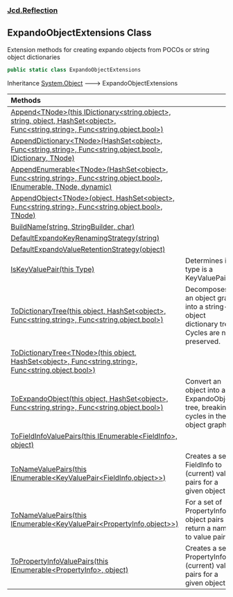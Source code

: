 ### [Jcd.Reflection](Jcd.Reflection.md 'Jcd.Reflection')

## ExpandoObjectExtensions Class

Extension methods for creating expando objects from POCOs or string object dictionaries

```csharp
public static class ExpandoObjectExtensions
```

Inheritance [System.Object](https://docs.microsoft.com/en-us/dotnet/api/System.Object 'System.Object') &#129106;
ExpandoObjectExtensions

| Methods                                                                                                                                                                                                                                                                                                                                                                                                                                                                                                                                                                                                                                            |                                                                                            |
|:---------------------------------------------------------------------------------------------------------------------------------------------------------------------------------------------------------------------------------------------------------------------------------------------------------------------------------------------------------------------------------------------------------------------------------------------------------------------------------------------------------------------------------------------------------------------------------------------------------------------------------------------------|:-------------------------------------------------------------------------------------------|
| [Append&lt;TNode&gt;(this IDictionary&lt;string,object&gt;, string, object, HashSet&lt;object&gt;, Func&lt;string,string&gt;, Func&lt;string,object,bool&gt;)](Jcd.Reflection.ExpandoObjectExtensions.Append_TNode_(thisSystem.Collections.Generic.IDictionary_string,object_,string,object,System.Collections.Generic.HashSet_object_,System.Func_string,string_,System.Func_string,object,bool_).md 'Jcd.Reflection.ExpandoObjectExtensions.Append<TNode>(this System.Collections.Generic.IDictionary<string,object>, string, object, System.Collections.Generic.HashSet<object>, System.Func<string,string>, System.Func<string,object,bool>)') |                                                                                            |
| [AppendDictionary&lt;TNode&gt;(HashSet&lt;object&gt;, Func&lt;string,string&gt;, Func&lt;string,object,bool&gt;, IDictionary, TNode)](Jcd.Reflection.ExpandoObjectExtensions.AppendDictionary_TNode_(System.Collections.Generic.HashSet_object_,System.Func_string,string_,System.Func_string,object,bool_,System.Collections.IDictionary,TNode).md 'Jcd.Reflection.ExpandoObjectExtensions.AppendDictionary<TNode>(System.Collections.Generic.HashSet<object>, System.Func<string,string>, System.Func<string,object,bool>, System.Collections.IDictionary, TNode)')                                                                              |                                                                                            |
| [AppendEnumerable&lt;TNode&gt;(HashSet&lt;object&gt;, Func&lt;string,string&gt;, Func&lt;string,object,bool&gt;, IEnumerable, TNode, dynamic)](Jcd.Reflection.ExpandoObjectExtensions.AppendEnumerable_TNode_(System.Collections.Generic.HashSet_object_,System.Func_string,string_,System.Func_string,object,bool_,System.Collections.IEnumerable,TNode,dynamic).md 'Jcd.Reflection.ExpandoObjectExtensions.AppendEnumerable<TNode>(System.Collections.Generic.HashSet<object>, System.Func<string,string>, System.Func<string,object,bool>, System.Collections.IEnumerable, TNode, dynamic)')                                                    |                                                                                            |
| [AppendObject&lt;TNode&gt;(object, HashSet&lt;object&gt;, Func&lt;string,string&gt;, Func&lt;string,object,bool&gt;, TNode)](Jcd.Reflection.ExpandoObjectExtensions.AppendObject_TNode_(object,System.Collections.Generic.HashSet_object_,System.Func_string,string_,System.Func_string,object,bool_,TNode).md 'Jcd.Reflection.ExpandoObjectExtensions.AppendObject<TNode>(object, System.Collections.Generic.HashSet<object>, System.Func<string,string>, System.Func<string,object,bool>, TNode)')                                                                                                                                               |                                                                                            |
| [BuildName(string, StringBuilder, char)](Jcd.Reflection.ExpandoObjectExtensions.BuildName(string,System.Text.StringBuilder,char).md 'Jcd.Reflection.ExpandoObjectExtensions.BuildName(string, System.Text.StringBuilder, char)')                                                                                                                                                                                                                                                                                                                                                                                                                   |                                                                                            |
| [DefaultExpandoKeyRenamingStrategy(string)](Jcd.Reflection.ExpandoObjectExtensions.DefaultExpandoKeyRenamingStrategy(string).md 'Jcd.Reflection.ExpandoObjectExtensions.DefaultExpandoKeyRenamingStrategy(string)')                                                                                                                                                                                                                                                                                                                                                                                                                                |                                                                                            |
| [DefaultExpandoValueRetentionStrategy(object)](Jcd.Reflection.ExpandoObjectExtensions.DefaultExpandoValueRetentionStrategy(object).md 'Jcd.Reflection.ExpandoObjectExtensions.DefaultExpandoValueRetentionStrategy(object)')                                                                                                                                                                                                                                                                                                                                                                                                                       |                                                                                            |
| [IsKeyValuePair(this Type)](Jcd.Reflection.ExpandoObjectExtensions.IsKeyValuePair(thisSystem.Type).md 'Jcd.Reflection.ExpandoObjectExtensions.IsKeyValuePair(this System.Type)')                                                                                                                                                                                                                                                                                                                                                                                                                                                                   | Determines if a type is a KeyValuePair                                                     |
| [ToDictionaryTree(this object, HashSet&lt;object&gt;, Func&lt;string,string&gt;, Func&lt;string,object,bool&gt;)](Jcd.Reflection.ExpandoObjectExtensions.ToDictionaryTree(thisobject,System.Collections.Generic.HashSet_object_,System.Func_string,string_,System.Func_string,object,bool_).md 'Jcd.Reflection.ExpandoObjectExtensions.ToDictionaryTree(this object, System.Collections.Generic.HashSet<object>, System.Func<string,string>, System.Func<string,object,bool>)')                                                                                                                                                                    | Decomposes an object graph into a string-object dictionary tree. Cycles are not preserved. |
| [ToDictionaryTree&lt;TNode&gt;(this object, HashSet&lt;object&gt;, Func&lt;string,string&gt;, Func&lt;string,object,bool&gt;)](Jcd.Reflection.ExpandoObjectExtensions.ToDictionaryTree_TNode_(thisobject,System.Collections.Generic.HashSet_object_,System.Func_string,string_,System.Func_string,object,bool_).md 'Jcd.Reflection.ExpandoObjectExtensions.ToDictionaryTree<TNode>(this object, System.Collections.Generic.HashSet<object>, System.Func<string,string>, System.Func<string,object,bool>)')                                                                                                                                         |                                                                                            |
| [ToExpandoObject(this object, HashSet&lt;object&gt;, Func&lt;string,string&gt;, Func&lt;string,object,bool&gt;)](Jcd.Reflection.ExpandoObjectExtensions.ToExpandoObject(thisobject,System.Collections.Generic.HashSet_object_,System.Func_string,string_,System.Func_string,object,bool_).md 'Jcd.Reflection.ExpandoObjectExtensions.ToExpandoObject(this object, System.Collections.Generic.HashSet<object>, System.Func<string,string>, System.Func<string,object,bool>)')                                                                                                                                                                       | Convert an object into an ExpandoObject, tree, breaking cycles in the object graph.        |
| [ToFieldInfoValuePairs(this IEnumerable&lt;FieldInfo&gt;, object)](Jcd.Reflection.ExpandoObjectExtensions.ToFieldInfoValuePairs(thisSystem.Collections.Generic.IEnumerable_System.Reflection.FieldInfo_,object).md 'Jcd.Reflection.ExpandoObjectExtensions.ToFieldInfoValuePairs(this System.Collections.Generic.IEnumerable<System.Reflection.FieldInfo>, object)')                                                                                                                                                                                                                                                                               |                                                                                            |
| [ToNameValuePairs(this IEnumerable&lt;KeyValuePair&lt;FieldInfo,object&gt;&gt;)](Jcd.Reflection.ExpandoObjectExtensions.ToNameValuePairs(thisSystem.Collections.Generic.IEnumerable_System.Collections.Generic.KeyValuePair_System.Reflection.FieldInfo,object__).md 'Jcd.Reflection.ExpandoObjectExtensions.ToNameValuePairs(this System.Collections.Generic.IEnumerable<System.Collections.Generic.KeyValuePair<System.Reflection.FieldInfo,object>>)')                                                                                                                                                                                          | Creates a set of FieldInfo to (current) value pairs for a given object.                    |
| [ToNameValuePairs(this IEnumerable&lt;KeyValuePair&lt;PropertyInfo,object&gt;&gt;)](Jcd.Reflection.ExpandoObjectExtensions.ToNameValuePairs(thisSystem.Collections.Generic.IEnumerable_System.Collections.Generic.KeyValuePair_System.Reflection.PropertyInfo,object__).md 'Jcd.Reflection.ExpandoObjectExtensions.ToNameValuePairs(this System.Collections.Generic.IEnumerable<System.Collections.Generic.KeyValuePair<System.Reflection.PropertyInfo,object>>)')                                                                                                                                                                                 | For a set of PropertyInfo to object pairs return a name to value pair.                     |
| [ToPropertyInfoValuePairs(this IEnumerable&lt;PropertyInfo&gt;, object)](Jcd.Reflection.ExpandoObjectExtensions.ToPropertyInfoValuePairs(thisSystem.Collections.Generic.IEnumerable_System.Reflection.PropertyInfo_,object).md 'Jcd.Reflection.ExpandoObjectExtensions.ToPropertyInfoValuePairs(this System.Collections.Generic.IEnumerable<System.Reflection.PropertyInfo>, object)')                                                                                                                                                                                                                                                             | Creates a set of PropertyInfo to (current) value pairs for a given object.                 |
